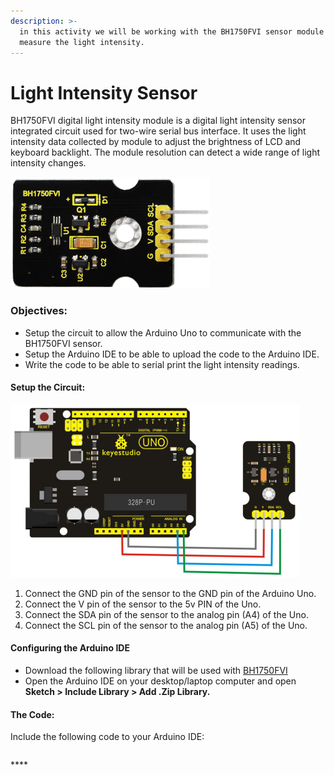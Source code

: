 ```yaml
---
description: >-
  in this activity we will be working with the BH1750FVI sensor module to
  measure the light intensity.
---
```


# Light Intensity Sensor

BH1750FVI digital light intensity module is a digital light intensity sensor integrated circuit used for two-wire serial bus interface. It uses the light intensity data collected by module to adjust the brightness of LCD and keyboard backlight. The module resolution can detect a wide range of light intensity changes.

![](../.gitbook/assets/image%20%289%29.png)

### Objectives:

* Setup the circuit to allow the Arduino Uno to communicate with the BH1750FVI sensor.
* Setup the Arduino IDE to be able to upload the code to the Arduino IDE.
* Write the code to be able to serial print the light intensity readings.

#### Setup the Circuit:

![](../.gitbook/assets/image%20%288%29.png)

1. Connect the GND pin of the sensor to the GND pin of the Arduino Uno.
2. Connect the V pin of the sensor to the 5v PIN of the Uno.
3. Connect the SDA pin of the sensor to the analog pin \(A4\) of the Uno.
4. Connect the SCL pin of the sensor to the analog pin \(A5\) of the Uno.

#### Configuring  the Arduino IDE 

* Download the following library that will be used with [BH1750FVI](https://drive.google.com/drive/folders/1LbSfsH_kpCTDWFjwupOGzcbk27Y7zwk4)
* Open the Arduino IDE on your desktop/laptop computer and open **Sketch &gt;  Include Library &gt; Add .Zip Library.** 

#### The Code:

Include the following code to your Arduino IDE:

```text

```



\*\*\*\*

